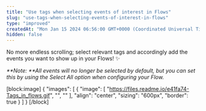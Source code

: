 ```yaml
---
title: "Use tags when selecting events of interest in Flows"
slug: "use-tags-when-selecting-events-of-interest-in-flows"
type: "improved"
createdAt: "Mon Jan 15 2024 06:56:00 GMT+0000 (Coordinated Universal Time)"
hidden: false
---
```

No more endless scrolling; select relevant tags and accordingly add the events you want to show up in your Flows! :sparkles:

_**Note: **All events will no longer be selected by default, but you can set this by using the Select All option when configuring your Flow._

[block:image]
{
  "images": [
    {
      "image": [
        "https://files.readme.io/e41fa74-Tags_in_flows.gif",
        "",
        ""
      ],
      "align": "center",
      "sizing": "600px",
      "border": true
    }
  ]
}
[/block]